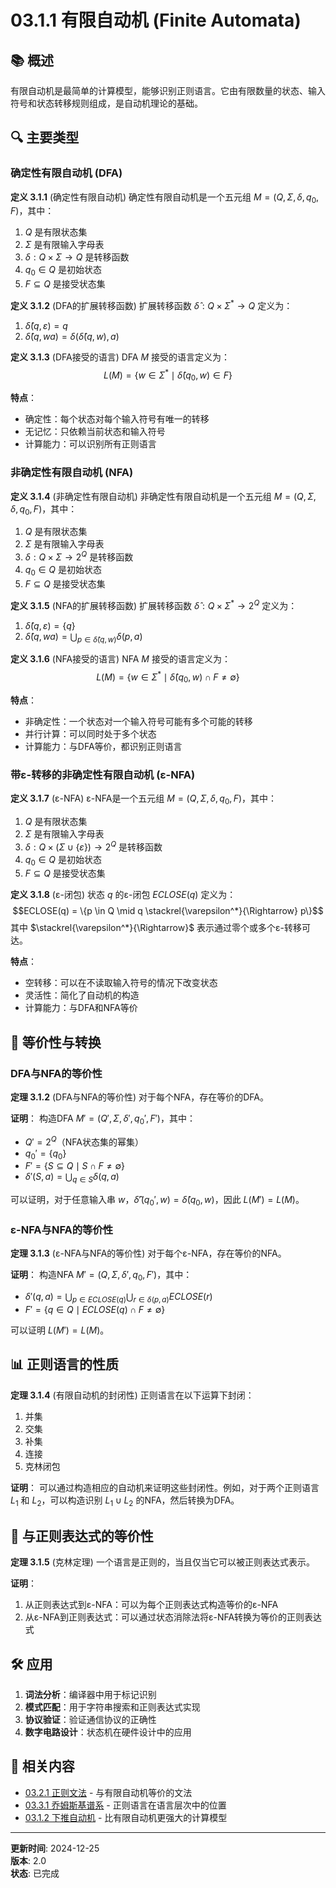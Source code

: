 # 03.1.1 有限自动机 (Finite Automata)

## 📚 概述

有限自动机是最简单的计算模型，能够识别正则语言。它由有限数量的状态、输入符号和状态转移规则组成，是自动机理论的基础。

## 🔍 主要类型

### 确定性有限自动机 (DFA)

**定义 3.1.1** (确定性有限自动机)
确定性有限自动机是一个五元组 $M = (Q, \Sigma, \delta, q_0, F)$，其中：

1. $Q$ 是有限状态集
2. $\Sigma$ 是有限输入字母表
3. $\delta: Q \times \Sigma \to Q$ 是转移函数
4. $q_0 \in Q$ 是初始状态
5. $F \subseteq Q$ 是接受状态集

**定义 3.1.2** (DFA的扩展转移函数)
扩展转移函数 $\hat{\delta}: Q \times \Sigma^* \to Q$ 定义为：

1. $\hat{\delta}(q, \varepsilon) = q$
2. $\hat{\delta}(q, wa) = \delta(\hat{\delta}(q, w), a)$

**定义 3.1.3** (DFA接受的语言)
DFA $M$ 接受的语言定义为：
$$L(M) = \{w \in \Sigma^* \mid \hat{\delta}(q_0, w) \in F\}$$

**特点**：
- 确定性：每个状态对每个输入符号有唯一的转移
- 无记忆：只依赖当前状态和输入符号
- 计算能力：可以识别所有正则语言

### 非确定性有限自动机 (NFA)

**定义 3.1.4** (非确定性有限自动机)
非确定性有限自动机是一个五元组 $M = (Q, \Sigma, \delta, q_0, F)$，其中：

1. $Q$ 是有限状态集
2. $\Sigma$ 是有限输入字母表
3. $\delta: Q \times \Sigma \to 2^Q$ 是转移函数
4. $q_0 \in Q$ 是初始状态
5. $F \subseteq Q$ 是接受状态集

**定义 3.1.5** (NFA的扩展转移函数)
扩展转移函数 $\hat{\delta}: Q \times \Sigma^* \to 2^Q$ 定义为：

1. $\hat{\delta}(q, \varepsilon) = \{q\}$
2. $\hat{\delta}(q, wa) = \bigcup_{p \in \hat{\delta}(q, w)} \delta(p, a)$

**定义 3.1.6** (NFA接受的语言)
NFA $M$ 接受的语言定义为：
$$L(M) = \{w \in \Sigma^* \mid \hat{\delta}(q_0, w) \cap F \neq \emptyset\}$$

**特点**：
- 非确定性：一个状态对一个输入符号可能有多个可能的转移
- 并行计算：可以同时处于多个状态
- 计算能力：与DFA等价，都识别正则语言

### 带ε-转移的非确定性有限自动机 (ε-NFA)

**定义 3.1.7** (ε-NFA)
ε-NFA是一个五元组 $M = (Q, \Sigma, \delta, q_0, F)$，其中：

1. $Q$ 是有限状态集
2. $\Sigma$ 是有限输入字母表
3. $\delta: Q \times (\Sigma \cup \{\varepsilon\}) \to 2^Q$ 是转移函数
4. $q_0 \in Q$ 是初始状态
5. $F \subseteq Q$ 是接受状态集

**定义 3.1.8** (ε-闭包)
状态 $q$ 的ε-闭包 $ECLOSE(q)$ 定义为：
$$ECLOSE(q) = \{p \in Q \mid q \stackrel{\varepsilon^*}{\Rightarrow} p\}$$
其中 $\stackrel{\varepsilon^*}{\Rightarrow}$ 表示通过零个或多个ε-转移可达。

**特点**：
- 空转移：可以在不读取输入符号的情况下改变状态
- 灵活性：简化了自动机的构造
- 计算能力：与DFA和NFA等价

## 🔗 等价性与转换

### DFA与NFA的等价性

**定理 3.1.2** (DFA与NFA的等价性)
对于每个NFA，存在等价的DFA。

**证明**：
构造DFA $M' = (Q', \Sigma, \delta', q_0', F')$，其中：

- $Q' = 2^Q$（NFA状态集的幂集）
- $q_0' = \{q_0\}$
- $F' = \{S \subseteq Q \mid S \cap F \neq \emptyset\}$
- $\delta'(S, a) = \bigcup_{q \in S} \delta(q, a)$

可以证明，对于任意输入串 $w$，$\hat{\delta}'(q_0', w) = \hat{\delta}(q_0, w)$，因此 $L(M') = L(M)$。

### ε-NFA与NFA的等价性

**定理 3.1.3** (ε-NFA与NFA的等价性)
对于每个ε-NFA，存在等价的NFA。

**证明**：
构造NFA $M' = (Q, \Sigma, \delta', q_0, F')$，其中：

- $\delta'(q, a) = \bigcup_{p \in ECLOSE(q)} \bigcup_{r \in \delta(p, a)} ECLOSE(r)$
- $F' = \{q \in Q \mid ECLOSE(q) \cap F \neq \emptyset\}$

可以证明 $L(M') = L(M)$。

## 📊 正则语言的性质

**定理 3.1.4** (有限自动机的封闭性)
正则语言在以下运算下封闭：

1. 并集
2. 交集
3. 补集
4. 连接
5. 克林闭包

**证明**：
可以通过构造相应的自动机来证明这些封闭性。例如，对于两个正则语言 $L_1$ 和 $L_2$，可以构造识别 $L_1 \cup L_2$ 的NFA，然后转换为DFA。

## 🔄 与正则表达式的等价性

**定理 3.1.5** (克林定理)
一个语言是正则的，当且仅当它可以被正则表达式表示。

**证明**：
1. 从正则表达式到ε-NFA：可以为每个正则表达式构造等价的ε-NFA
2. 从ε-NFA到正则表达式：可以通过状态消除法将ε-NFA转换为等价的正则表达式

## 🛠️ 应用

1. **词法分析**：编译器中用于标记识别
2. **模式匹配**：用于字符串搜索和正则表达式实现
3. **协议验证**：验证通信协议的正确性
4. **数字电路设计**：状态机在硬件设计中的应用

## 🔗 相关内容

- [03.2.1 正则文法](../03.2_Formal_Grammars/03.2.1_Regular_Grammar.md) - 与有限自动机等价的文法
- [03.3.1 乔姆斯基谱系](../03.3_Language_Hierarchy/03.3.1_Chomsky_Hierarchy.md) - 正则语言在语言层次中的位置
- [03.1.2 下推自动机](./03.1.2_Pushdown_Automata.md) - 比有限自动机更强大的计算模型

---

**更新时间**: 2024-12-25  
**版本**: 2.0  
**状态**: 已完成 
